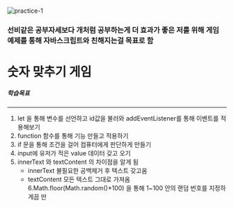 ![practice-1](https://user-images.githubusercontent.com/89256060/155127782-17508d53-82f4-47d7-b681-fd0c7f33fb01.JPG)

### 선비같은 공부자세보다 개처럼 공부하는게 더 효과가 좋은 저를 위해 게임 예제를 통해 자바스크립트와 친해지는걸 목표로 함

# 숫자 맞추기 게임
 
##### 학습목표
---
1. let 을 통해 변수를 선언하고 id값을 불러와 addEventListener를 통해 이벤트를 적용해보기
2. function 함수를 통해 기능 만들고 적용하기
3. if 문을 통해 조건을 걸어 컴퓨터에게 판단하게 만들기
4. input에 유저가 적은 value 데이터 갖고 오기
5. innerText 와 textContent 의 차이점을 알게 됨
   * innerText 불필요한 공백제거 후 텍스트 갖고옴
   * textContent 모든 텍스트 그대로 가져옴
6.Math.floor(Math.random()*100) 을 통해 1~100 안의 랜덤 번호를 지정하게끔 만

